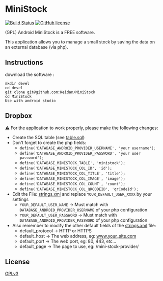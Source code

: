 # MiniStock
[![Build Status](https://img.shields.io/travis/Keidan/MiniStock/master.svg?style=plastic)](https://travis-ci.org/Keidan/MiniStock)
[![GitHub license](https://img.shields.io/github/license/Keidan/MiniStock.svg?style=plastic)](https://github.com/Keidan/MiniStock/blob/master/license.txt)


(GPL) Android MiniStock is a FREE software.

This application allows you to manage a small stock by saving the data on an external database (via php).


## Instructions


download the software :

	mkdir devel
	cd devel
	git clone git@github.com:Keidan/MiniStock
	cd MiniStock
 	Use with android studio

	
## Dropbox

:warning: For the application to work properly, please make the following changes:
* Create the SQL table (see [table.sql](https://github.com/Keidan/MiniStock/blob/master/php/table.sql))
* Don't forget to create the php fields:
	* `define('DATABASE_ANDROID_PROVIDER_USERNAME', 'your username');`
	* `define('DATABASE_ANDROID_PROVIDER_PASSWORD', 'your user password');`
	* `define('DATABASE_MINISTOCK_TABLE', 'ministock');`
	* `define('DATABASE_MINISTOCK_COL_ID', 'id');`
	* `define('DATABASE_MINISTOCK_COL_TITLE', 'title');`
	* `define('DATABASE_MINISTOCK_COL_IMAGE', 'image');`
	* `define('DATABASE_MINISTOCK_COL_COUNT', 'count');`
	* `define('DATABASE_MINISTOCK_COL_QRCODEID', 'qrCodeId');`
* Edit the File: [strings.xml](https://github.com/Keidan/MiniStock/blob/master/app/src/main/res/values/strings.xml) and replace `YOUR_DEFAULT_USER_XXXX` by your settings
	* `YOUR_DEFAULT_USER_NAME` -> Must match with `DATABASE_ANDROID_PROVIDER_USERNAME` of your php configuration
	* `YOUR_DEFAULT_USER_PASSWORD` -> Must match with `DATABASE_ANDROID_PROVIDER_PASSWORD` of your php configuration
* Also remember to modify the other default fields of the [strings.xml](https://github.com/Keidan/MiniStock/blob/master/app/src/main/res/values/strings.xml) file:
	* default_protocol -> HTTP or HTTPS
	* default_host -> The web address, eg: www.your_site.com
	* default_port -> The web port, eg: 80, 443, etc...
	* default_page -> The page to use, eg: /mini-stock-provider/

## License

[GPLv3](https://github.com/Keidan/MiniStock/blob/master/license.txt)
